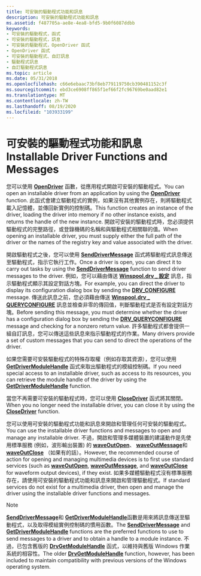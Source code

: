 ```yaml
---
title: 可安裝的驅動程式功能和訊息
description: 可安裝的驅動程式功能和訊息
ms.assetid: f487705a-ae8e-4ea8-bfd5-9b0f6087ddbb
keywords:
- 可安裝的驅動程式，函式
- 可安裝的驅動程式，訊息
- 可安裝的驅動程式，OpenDriver 函式
- OpenDriver 函式
- 可安裝的驅動程式、自訂訊息
- 驅動程式訊息
- 自訂驅動程式訊息
ms.topic: article
ms.date: 05/31/2018
ms.openlocfilehash: c66e6ebaac73bf8eb779119750cb390481152c3f
ms.sourcegitcommit: ebd3ce6908ff865f1ef66f2fc96769be0aad82e1
ms.translationtype: MT
ms.contentlocale: zh-TW
ms.lasthandoff: 08/19/2020
ms.locfileid: "103933199"
---
```

# <a name="installable-driver-functions-and-messages"></a><span data-ttu-id="d7e61-110">可安裝的驅動程式功能和訊息</span><span class="sxs-lookup"><span data-stu-id="d7e61-110">Installable Driver Functions and Messages</span></span>

<span data-ttu-id="d7e61-111">您可以使用 [**OpenDriver**](/windows/win32/api/mmiscapi/nf-mmiscapi-opendriver) 函數，從應用程式開啟可安裝的驅動程式。</span><span class="sxs-lookup"><span data-stu-id="d7e61-111">You can open an installable driver from an application by using the [**OpenDriver**](/windows/win32/api/mmiscapi/nf-mmiscapi-opendriver) function.</span></span> <span data-ttu-id="d7e61-112">此函式會建立驅動程式的實例，如果沒有其他實例存在，則將驅動程式載入記憶體，並傳回新實例的控制碼。</span><span class="sxs-lookup"><span data-stu-id="d7e61-112">This function creates an instance of the driver, loading the driver into memory if no other instance exists, and returns the handle of the new instance.</span></span> <span data-ttu-id="d7e61-113">開啟可安裝的驅動程式時，您必須提供驅動程式的完整路徑，或登錄機碼的名稱和與驅動程式相關聯的值。</span><span class="sxs-lookup"><span data-stu-id="d7e61-113">When opening an installable driver, you must supply either the full path of the driver or the names of the registry key and value associated with the driver.</span></span>

<span data-ttu-id="d7e61-114">開啟驅動程式之後，您可以使用 [**SendDriverMessage**](/windows/win32/api/mmiscapi/nf-mmiscapi-senddrivermessage) 函式將驅動程式訊息傳送至驅動程式，指示它執行工作。</span><span class="sxs-lookup"><span data-stu-id="d7e61-114">Once a driver is open, you can direct it to carry out tasks by using the [**SendDriverMessage**](/windows/win32/api/mmiscapi/nf-mmiscapi-senddrivermessage) function to send driver messages to the driver.</span></span> <span data-ttu-id="d7e61-115">例如，您可以藉由傳送 [**Winspool.drv \_ 設定**](drv-configure.md) 訊息，指示驅動程式顯示其設定對話方塊。</span><span class="sxs-lookup"><span data-stu-id="d7e61-115">For example, you can direct the driver to display its configuration dialog box by sending the [**DRV\_CONFIGURE**](drv-configure.md) message.</span></span> <span data-ttu-id="d7e61-116">傳送此訊息之前，您必須藉由傳送 [**Winspool.drv \_ QUERYCONFIGURE**](drv-queryconfigure.md) 訊息並檢查非零的傳回值，判斷驅動程式是否有設定對話方塊。</span><span class="sxs-lookup"><span data-stu-id="d7e61-116">Before sending this message, you must determine whether the driver has a configuration dialog box by sending the [**DRV\_QUERYCONFIGURE**](drv-queryconfigure.md) message and checking for a nonzero return value.</span></span> <span data-ttu-id="d7e61-117">許多驅動程式都會提供一組自訂訊息，您可以傳送這些訊息來指示驅動程式的作業。</span><span class="sxs-lookup"><span data-stu-id="d7e61-117">Many drivers provide a set of custom messages that you can send to direct the operations of the driver.</span></span>

<span data-ttu-id="d7e61-118">如果您需要可安裝驅動程式的特殊存取權（例如存取其資源），您可以使用 [**GetDriverModuleHandle**](/windows/win32/api/mmiscapi/nf-mmiscapi-getdrivermodulehandle) 函式來取出驅動程式的模組控制碼。</span><span class="sxs-lookup"><span data-stu-id="d7e61-118">If you need special access to an installable driver, such as access to its resources, you can retrieve the module handle of the driver by using the [**GetDriverModuleHandle**](/windows/win32/api/mmiscapi/nf-mmiscapi-getdrivermodulehandle) function.</span></span>

<span data-ttu-id="d7e61-119">當您不再需要可安裝的驅動程式時，您可以使用 [**CloseDriver**](/windows/win32/api/mmiscapi/nf-mmiscapi-closedriver) 函式將其關閉。</span><span class="sxs-lookup"><span data-stu-id="d7e61-119">When you no longer need the installable driver, you can close it by using the [**CloseDriver**](/windows/win32/api/mmiscapi/nf-mmiscapi-closedriver) function.</span></span>

<span data-ttu-id="d7e61-120">您可以使用可安裝的驅動程式功能和訊息來開啟和管理任何可安裝的驅動程式。</span><span class="sxs-lookup"><span data-stu-id="d7e61-120">You can use the installable driver functions and messages to open and manage any installable driver.</span></span> <span data-ttu-id="d7e61-121">不過，開啟和管理多媒體裝置的建議動作是先使用標準服務 (例如，波形輸出裝置) 的 [**waveOutOpen**](/windows/win32/api/mmeapi/nf-mmeapi-waveoutopen)、 [**waveOutMessage**](/windows/win32/api/mmeapi/nf-mmeapi-waveoutmessage)和 [**waveOutClose**](/windows/win32/api/mmeapi/nf-mmeapi-waveoutclose) （如果有的話）。</span><span class="sxs-lookup"><span data-stu-id="d7e61-121">However, the recommended course of action for opening and managing multimedia devices is to first use standard services (such as [**waveOutOpen**](/windows/win32/api/mmeapi/nf-mmeapi-waveoutopen), [**waveOutMessage**](/windows/win32/api/mmeapi/nf-mmeapi-waveoutmessage), and [**waveOutClose**](/windows/win32/api/mmeapi/nf-mmeapi-waveoutclose) for waveform output devices), if they exist.</span></span> <span data-ttu-id="d7e61-122">如果多媒體驅動程式沒有標準服務存在，請使用可安裝的驅動程式功能和訊息來開啟和管理驅動程式。</span><span class="sxs-lookup"><span data-stu-id="d7e61-122">If standard services do not exist for a multimedia driver, then open and manage the driver using the installable driver functions and messages.</span></span>

> [!Note]  
> <span data-ttu-id="d7e61-123">[**SendDriverMessage**](/windows/win32/api/mmiscapi/nf-mmiscapi-senddrivermessage)和 [**GetDriverModuleHandle**](/windows/win32/api/mmiscapi/nf-mmiscapi-getdrivermodulehandle)函數是用來將訊息傳送至驅動程式，以及取得模組實例控制碼的慣用函數。</span><span class="sxs-lookup"><span data-stu-id="d7e61-123">The [**SendDriverMessage**](/windows/win32/api/mmiscapi/nf-mmiscapi-senddrivermessage) and [**GetDriverModuleHandle**](/windows/win32/api/mmiscapi/nf-mmiscapi-getdrivermodulehandle) functions are the preferred functions to use to send messages to a driver and to obtain a handle to a module instance.</span></span> <span data-ttu-id="d7e61-124">不過，已包含舊版的 [**DrvGetModuleHandle**](/windows/win32/api/mmiscapi/nf-mmiscapi-drvgetmodulehandle) 函式，以維持與舊版 Windows 作業系統的相容性。</span><span class="sxs-lookup"><span data-stu-id="d7e61-124">The older [**DrvGetModuleHandle**](/windows/win32/api/mmiscapi/nf-mmiscapi-drvgetmodulehandle) function, however, has been included to maintain compatibility with previous versions of the Windows operating system.</span></span>

 

 

 
